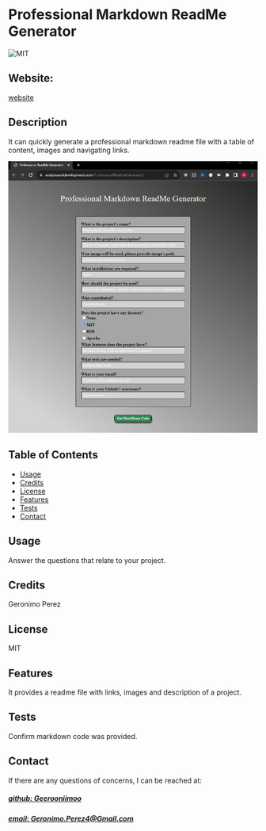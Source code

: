 # Professional Markdown ReadMe Generator
![MIT](https://img.shields.io/badge/License-MIT-blue)

## Website: 
[website](https://analysisanddevelopment.com/ProfessionalReadmeGenerator/)

## Description
It can quickly generate a professional markdown readme file with a table of content, images and navigating links.

![app_image](../assets/images/mockup.png)

## Table of Contents

- [Usage](#usage)
- [Credits](#credits)
- [License](#license)
- [Features](#features)
- [Tests](#tests)
- [Contact](#contact)



## Usage
Answer the questions that relate to your project.

## Credits
Geronimo Perez

## License
MIT

## Features
It provides a readme file with links, images and description of a project.

## Tests
Confirm markdown code was provided.

## Contact
If there are any questions of concerns, I can be reached at:
##### [github: Geerooniimoo](https://github.com/Geerooniimoo)
##### [email: Geronimo.Perez4@Gmail.com](mailto:Geronimo.Perez4@Gmail.com)
